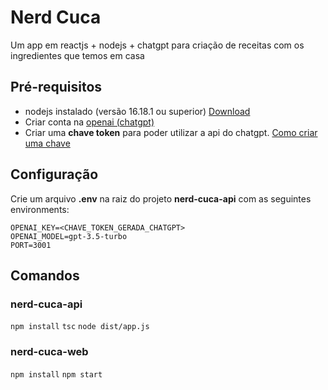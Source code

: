 # Nerd Cuca

Um app em reactjs + nodejs + chatgpt para criação de receitas com os ingredientes que temos em casa

## Pré-requisitos

- nodejs instalado (versão 16.18.1 ou superior) [Download](https://nodejs.org/en/download)
- Criar conta na [openai (chatgpt)](https://chat.openai.com/auth/login)
- Criar uma **chave token** para poder utilizar a api do chatgpt. [Como criar uma chave](https://comunidadedeestatistica.com.br/como-criar-uma-chave-token-para-api-do-chatgpt/)

## Configuração

Crie um arquivo **.env** na raiz do projeto **nerd-cuca-api** com as seguintes environments:
```
OPENAI_KEY=<CHAVE_TOKEN_GERADA_CHATGPT>
OPENAI_MODEL=gpt-3.5-turbo
PORT=3001
```

## Comandos

### nerd-cuca-api
`npm install`
`tsc`
`node dist/app.js`

### nerd-cuca-web
`npm install`
`npm start`